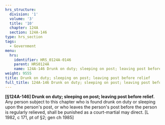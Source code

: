 ```yaml
---
hrs_structure:
  division: '1'
  volume: '3'
  title: '10'
  chapter: 124A
  section: 124A-146
type: hrs_section
tags:
  - Government
menu:
  hrs:
    identifier: HRS_0124A-0146
    parent: HRS0124A
    name: 124A-146 Drunk on duty; sleeping on post; leaving post before relief
weight: 9555
title: Drunk on duty; sleeping on post; leaving post before relief
full_title: 124A-146 Drunk on duty; sleeping on post; leaving post before relief
---
```

**[§124A-146] Drunk on duty; sleeping on post; leaving post before relief.** Any person subject to this chapter who is found drunk on duty or sleeping upon the person's post, or who leaves the person's post before the person is regularly relieved, shall be punished as a court-martial may direct. [L 1982, c 171, pt of §2; gen ch 1985]